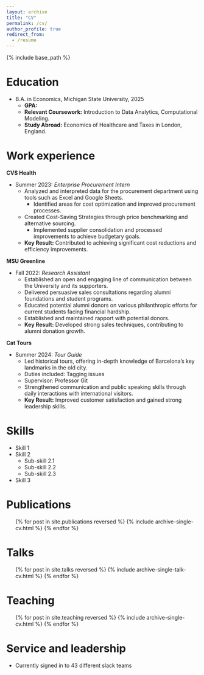 ```yaml
---
layout: archive
title: "CV"
permalink: /cv/
author_profile: true
redirect_from:
  - /resume
---
```


{% include base_path %}

Education
======
<!-- * Ph.D in Version Control Theory, GitHub University, 2018 (expected) -->
* B.A. in Economics, Michigan State University, 2025
  * **GPA:**
  * **Relevant Coursework:** Introduction to Data Analytics, Computational Modeling.
  * **Study Abroad:** Economics of Healthcare and Taxes in London, England.


Work experience
======
**CVS Health**
* Summer 2023: *Enterprise Procurement Intern*
  * Analyzed and interpreted data for the procurement department using tools such as Excel and Google Sheets.
    * Identified areas for cost optimization and improved procurement processes.
  * Created Cost-Saving Strategies through price benchmarking and alternative sourcing.
    * Implemented supplier consolidation and processed improvements to achieve budgetary goals.
  * **Key Result:** Contributed to achieving significant cost reductions and efficiency improvements.

**MSU Greenline**
* Fall 2022: *Research Assistant*
  * Established an open and engaging line of communication between the University and its supporters.
   * Delivered persuasive sales consultations regarding alumni foundations and student programs.
   * Educated potential alumni donors on various philanthropic efforts for current students facing financial
   hardship.
  * Established and maintained rapport with potential donors.
   * **Key Result:**  Developed strong sales techniques, contributing to alumni donation growth.

**Cat Tours**
* Summer 2024: *Tour Guide*
  * Led historical tours, offering in-depth knowledge of Barcelona’s key landmarks in the old city.
   * Duties included: Tagging issues
   * Supervisor: Professor Git
  * Strengthened communication and public speaking skills through daily interactions with international visitors.
   * **Key Result:** Improved customer satisfaction and gained strong leadership skills.
  
Skills
======
* Skill 1
* Skill 2
  * Sub-skill 2.1
  * Sub-skill 2.2
  * Sub-skill 2.3
* Skill 3

Publications
======
  <ul>{% for post in site.publications reversed %}
    {% include archive-single-cv.html %}
  {% endfor %}</ul>
  
Talks
======
  <ul>{% for post in site.talks reversed %}
    {% include archive-single-talk-cv.html  %}
  {% endfor %}</ul>
  
Teaching
======
  <ul>{% for post in site.teaching reversed %}
    {% include archive-single-cv.html %}
  {% endfor %}</ul>
  
Service and leadership
======
* Currently signed in to 43 different slack teams
